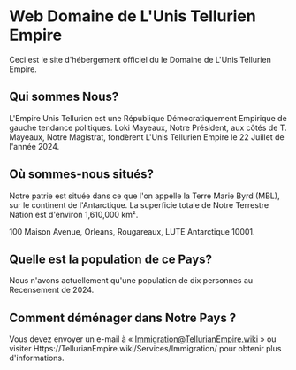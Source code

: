 # Web Domaine de L'Unis Tellurien Empire
Ceci est le site d'hébergement officiel du le Domaine de L'Unis Tellurien Empire.

## Qui sommes Nous?
L'Empire Unis Tellurien est une République Démocratiquement Empirique de gauche tendance politiques.  Loki Mayeaux, Notre Président, aux côtés de T. Mayeaux, Notre Magistrat, fondèrent L'Unis Tellurien Empire le 22 Juillet de l'année 2024.

## Où sommes-nous situés?
Notre patrie est située dans ce que l'on appelle la Terre Marie Byrd (MBL), sur le continent de l'Antarctique.  La superficie totale de Notre Terrestre Nation est d'environ 1,610,000 km².

100 Maison Avenue, Orleans, Rougareaux, LUTE Antarctique 10001.

## Quelle est la population de ce Pays?
Nous n'avons actuellement qu'une population de dix personnes au Recensement de 2024.

## Comment déménager dans Notre Pays ?
Vous devez envoyer un e-mail à « Immigration@TellurianEmpire.wiki » ou visiter Https://TellurianEmpire.wiki/Services/Immigration/ pour obtenir plus d'informations.

